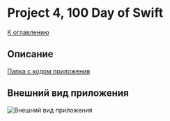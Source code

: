 #  Project 4, 100 Day of Swift
[К оглавлению](/README.md)
      
## Описание       
[Папка с кодом приложения](/100DayOfSwift/Project4)

## Внешний вид приложения

![Внешний вид приложения](./demonstration.gif)
